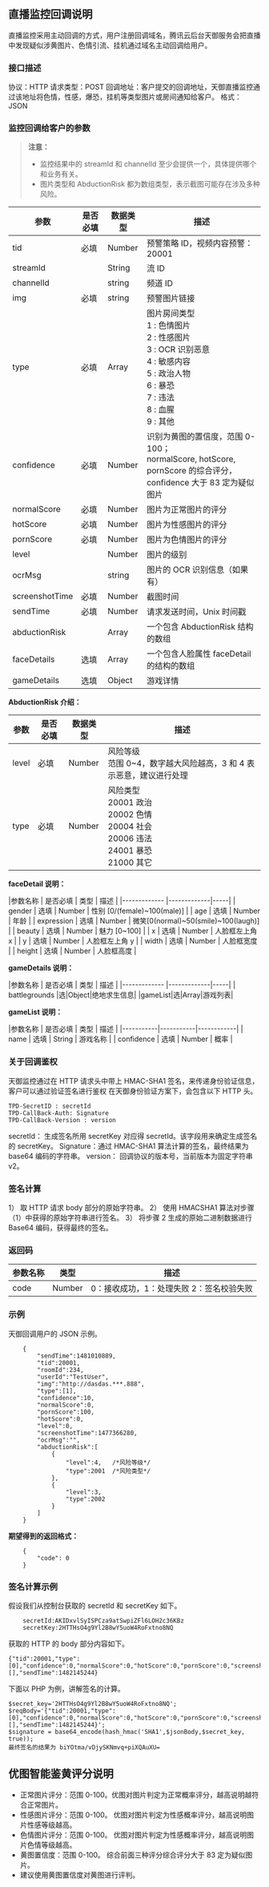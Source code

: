 ## 直播监控回调说明

直播监控采用主动回调的方式，用户注册回调域名，腾讯云后台天御服务会把直播中发现疑似涉黄图片、色情引流、挂机通过域名主动回调给用户。

### 接口描述

协议：HTTP
请求类型：POST
回调地址：客户提交的回调地址，天御直播监控通过该地址将色情，性感，爆恐，挂机等类型图片或房间通知给客户。
格式： JSON 

### 监控回调给客户的参数

>**注意：**
> - 监控结果中的 streamId 和 channelId 至少会提供一个，具体提供哪个和业务有关。
> - 图片类型和 AbductionRisk 都为数组类型，表示截图可能存在涉及多种风险。

 | 参数         |  是否必填 | 数据类型     | 描述|
 |-------------|----------|-------------|-----|
 | tid          |必填	   |  Number     | 预警策略 ID，视频内容预警：20001|
 | streamId	    |          | String      |  流 ID  |
 | channelId    |          | string      |  频道 ID|
 | img 	      | 必填	   | string 	 | 预警图片链接|
 | type	      | 必填	   | Array	     | 图片房间类型 <br  />1 : 色情图片<br  />2 : 性感图片<br  />3 : OCR 识别恶意<br  />4 : 敏感内容<br  />5 : 政治人物<br  />6 : 暴恐<br  />7 : 违法<br  />8 : 血腥<br  />9 : 其他|
 | confidence   | 必填     | Number      | 识别为黄图的置信度，范围 0-100；<br  />normalScore, hotScore, pornScore 的综合评分，<br  />confidence 大于 83 定为疑似图片|
 | normalScore  |	必填	   | Number 	 | 图片为正常图片的评分|
 | hotScore 	  | 必填     | Number 	 | 图片为性感图片的评分|
 | pornScore 	  | 必填	   | Number 	 | 图片为色情图片的评分|
 | level          |        | Number      | 图片的级别|
 | ocrMsg         |        | string      | 图片的 OCR 识别信息（如果有）|
 | screenshotTime |  必填  | Number      | 截图时间|
 | sendTime     |必填      |  Number     |  请求发送时间，Unix 时间戳 |
 | abductionRisk  |        | Array       | 一个包含 AbductionRisk 结构的数组|
 | faceDetails    | 选填   | Array      | 一个包含人脸属性 faceDetail 的结构的数组 |
 | gameDetails| 选填   | Object | 游戏详情 |

**AbductionRisk 介绍：**

 | 参数        |  是否必填 | 数据类型     | 描述|
 |-------------|---------|-------------|-----|
 | level       |必填     |  Number     |  风险等级<br  />范围 0~4，数字越大风险越高，3 和 4 表示恶意，建议进行处理|
 | type        |必填	     |  Number     | 风险类型 <br  />20001 政治 <br  />20002 色情 <br  />20004 社会 <br  />20006 违法 <br  />24001 暴恐 <br  />21000 其它  |

**faceDetail 说明：**

|参数名称      |  是否必填     |  类型  | 描述 |
|------------- |-------------|-----|
| gender | 选填 | Number | 性别 [0/(female)~100(male)]  |
| age    | 选填 | Number | 年龄 |
| expression | 选填 | Number | 微笑[0(normal)~50(smile)~100(laugh)] |
| beauty | 选填 | Number | 魅力 [0~100] |
| x | 选填 | Number | 人脸框左上角 x |
| y | 选填 | Number | 人脸框左上角 y |
| width | 选填 | Number | 人脸框宽度 |
| height | 选填 | Number | 人脸框高度 |

**gameDetails 说明：**

|参数名称      |  是否必填     |  类型  | 描述 |
|------------- |-------------|-----|
| battlegrounds |选|Object|绝地求生信息|
|gameList|选|Array|游戏列表|

**gameList 说明：**

|参数名称      |  是否必填     |  类型  | 描述 |
|-----------|-----------|------------|
| name | 选填 | String | 游戏名称  |
| confidence    | 选填 | Number | 概率 |

### 关于回调鉴权

天御监控通过在 HTTP 请求头中带上 HMAC-SHA1 签名，来传递身份验证信息，客户可以通过验证签名进行鉴权
在天御身份验证方案下，会包含以下 HTTP 头。

	TPD-SecretID : secretId             
	TPD-CallBack-Auth: Signature
	TPD-CallBack-Version : version

secretId： 生成签名所用 secretKey 对应得 secretId。该字段用来确定生成签名的 secretKey。
Signature：通过 HMAC-SHA1 算法计算的签名，最终结果为 base64 编码的字符串。
version：  回调协议的版本号，当前版本为固定字符串 v2。

### 签名计算

1） 取 HTTP 请求 body 部分的原始字符串。
2） 使用 HMACSHA1 算法对步骤（1）中获得的原始字符串进行签名。
3） 将步骤 2 生成的原始二进制数据进行 Base64 编码，获得最终的签名。

### 返回码

|参数名称	| 类型	  | 描述|
|-----------|-------  |------|
| code	    |  Number | 0：接收成功，1：处理失败 2：签名校验失败|

### 示例

天御回调用户的 JSON 示例。

```
	{  
	    "sendTime":1481010889,
	    "tid":20001,
	    "roomId":234,
	    "userId":"TestUser",
	    "img":"http://dasdas.***.888",
	    "type":[1],
	    "confidence":10,
	    "normalScore":0,
	    "pornScore":100,
	    "hotScore":0,
	    "level":0,
	    "screenshotTime":1477366280,
	    "ocrMsg":"",
	    "abductionRisk":[  
	        {  
	            "level":4,   /*风险等级*/
	            "type":2001  /*风险类型*/
	        },
	        {  
	            "level":3,
	            "type":2002
	        }
	    ]
	}
```

**期望得到的返回格式：**

``` 
    {
        "code": 0
    }
```

### 签名计算示例

假设我们从控制台获取的 secretId 和 secretKey 如下。

```
    secretId:AKIDxvlSyISPCza9atSwpiZFl6LOH2c36KBz
    secretKey:2HTTHsO4g9Yl2B8wY5uoW4RoFxtno8NQ
```

获取的 HTTP 的 body 部分内容如下。

```
{"tid":20001,"type":[0],"confidence":0,"normalScore":0,"hotScore":0,"pornScore":0,"screenshotTime":0,"level":0,"img":"mytest/tests/test/","ocrMsg":"","streamId":"","channelId":"","abductionRisk":[],"sendTime":1482145244}
```

下面以 PHP 为例，讲解签名的计算。

```
$secret_key='2HTTHsO4g9Yl2B8wY5uoW4RoFxtno8NQ';
$reqBody='{"tid":20001,"type":[0],"confidence":0,"normalScore":0,"hotScore":0,"pornScore":0,"screenshotTime":0,"level":0,"img":"mytest/tests/test/","ocrMsg":"","streamId":"","channelId":"","abductionRisk":[],"sendTime":1482145244}';
$signature = base64_encode(hash_hmac('SHA1',$jsonBody,$secret_key, true));
最终签名的结果为 biYOtma/vDjySKNmvq+piXQAuXU=
```

## 优图智能鉴黄评分说明

- 正常图片评分：范围 0-100。优图对图片判定为正常概率评分，越高说明越符合正常图片。
- 性感图片评分：范围 0-100。 优图对图片判定为性感概率评分，越高说明图片性感等级越高。
- 色情图片评分：范围 0-100。 优图对图片判定为性感概率评分，越高说明图片色情等级越高。
- 黄图置信度：范围 0-100。 综合前面三种评分综合评分大于 83 定为疑似图片。
- 建议使用黄图置信度对黄图进行评判。
